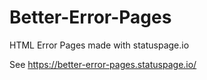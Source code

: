 # Better-Error-Pages

HTML Error Pages made with statuspage.io

See https://better-error-pages.statuspage.io/
